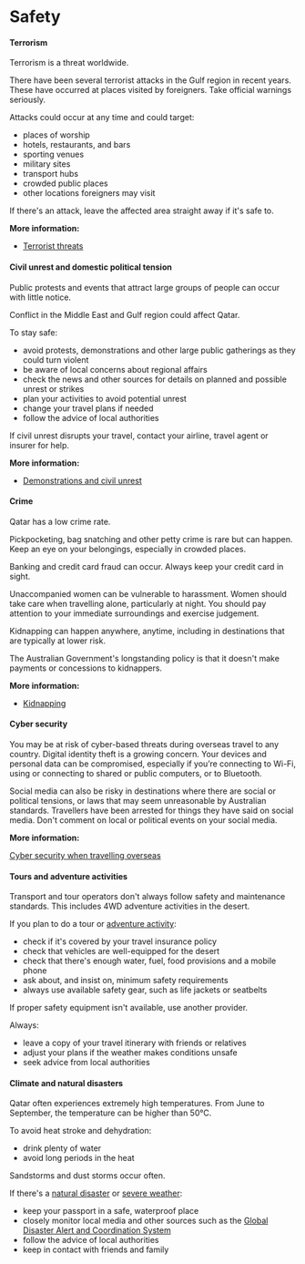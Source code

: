 # Safety

#### Terrorism

Terrorism is a threat worldwide.

There have been several terrorist attacks in the Gulf region in recent years. These have occurred at places visited by foreigners. Take official warnings seriously.

Attacks could occur at any time and could target:

* places of worship
* hotels, restaurants, and bars
* sporting venues
* military sites
* transport hubs
* crowded public places
* other locations foreigners may visit

If there's an attack, leave the affected area straight away if it's safe to.

**More information:**

* [Terrorist threats](/before-you-go/safety/terrorism "Terrorism")

#### Civil unrest and domestic political tension

Public protests and events that attract large groups of people can occur with little notice.

Conflict in the Middle East and Gulf region could affect Qatar.

To stay safe:

* avoid protests, demonstrations and other large public gatherings as they could turn violent
* be aware of local concerns about regional affairs
* check the news and other sources for details on planned and possible unrest or strikes
* plan your activities to avoid potential unrest
* change your travel plans if needed
* follow the advice of local authorities

If civil unrest disrupts your travel, contact your airline, travel agent or insurer for help.

**More information:**

* [Demonstrations and civil unrest](/before-you-go/safety/protests-civil-unrest "Protests and civil unrest")

#### Crime

Qatar has a low crime rate.

Pickpocketing, bag snatching and other petty crime is rare but can happen. Keep an eye on your belongings, especially in crowded places.

Banking and credit card fraud can occur. Always keep your credit card in sight.

Unaccompanied women can be vulnerable to harassment. Women should take care when travelling alone, particularly at night. You should pay attention to your immediate surroundings and exercise judgement.

Kidnapping can happen anywhere, anytime, including in destinations that are typically at lower risk. 

The Australian Government's longstanding policy is that it doesn't make payments or concessions to kidnappers.

**More information:**

* [Kidnapping](https://www.smartraveller.gov.au/before-you-go/safety/kidnapping)

#### Cyber security

You may be at risk of cyber-based threats during overseas travel to any country. Digital identity theft is a growing concern. Your devices and personal data can be compromised, especially if you’re connecting to Wi-Fi, using or connecting to shared or public computers, or to Bluetooth.

Social media can also be risky in destinations where there are social or political tensions, or laws that may seem unreasonable by Australian standards. Travellers have been arrested for things they have said on social media. Don't comment on local or political events on your social media.

**More information:**

[Cyber security when travelling overseas](https://www.smartraveller.gov.au/before-you-go/staying-safe/cyber-security)

#### Tours and adventure activities

Transport and tour operators don't always follow safety and maintenance standards. This includes 4WD adventure activities in the desert.

If you plan to do a tour or [adventure activity](/before-you-go/activities/adventure "Going overseas for sports and adventure"):

* check if it's covered by your travel insurance policy
* check that vehicles are well-equipped for the desert
* check that there's enough water, fuel, food provisions and a mobile phone
* ask about, and insist on, minimum safety requirements
* always use available safety gear, such as life jackets or seatbelts

If proper safety equipment isn't available, use another provider.

Always:

* leave a copy of your travel itinerary with friends or relatives
* adjust your plans if the weather makes conditions unsafe
* seek advice from local authorities

#### Climate and natural disasters

Qatar often experiences extremely high temperatures. From June to September, the temperature can be higher than 50°C.

To avoid heat stroke and dehydration:

* drink plenty of water
* avoid long periods in the heat

Sandstorms and dust storms occur often.

If there's a [natural disaster](/before-you-go/safety/natural-disasters "Staying safe when there's a natural disaster") or [severe weather](/while-youre-away/crisis-or-emergency/severe-weather-incident "There's a severe weather incident"):

* keep your passport in a safe, waterproof place
* closely monitor local media and other sources such as the [Global Disaster Alert and Coordination System](http://gdacs.org/)
* follow the advice of local authorities
* keep in contact with friends and family